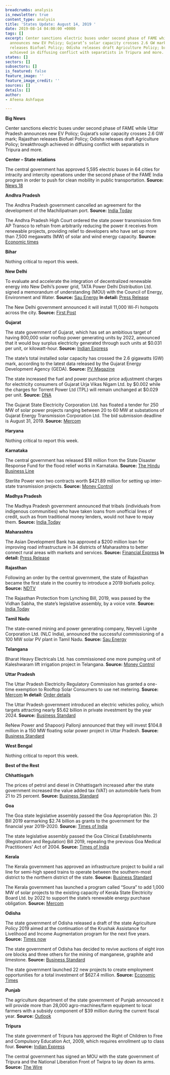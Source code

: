 ```yaml
---
breadcrumbs: analysis
is_newsletter: true
content_type: analysis
title: 'States Update: August 14, 2019 '
date: 2019-08-14 04:00:00 +0000
tags: []
excerpt: Center sanctions electric buses under second phase of FAME while Uttar Pradesh
  announces new EV Policy; Gujarat’s solar capacity crosses 2.6 GW mark; Rajasthan
  releases Biofuel Policy; Odisha releases draft Agriculture Policy; breakthrough
  achieved in diffusing conflict with separatists in Tripura and more.
states: []
sectors: []
subsectors: []
is_featured: false
feature_image: ''
feature_image_credit: ''
sources: []
details: []
author:
- Afeena Ashfaque

---
```

**Big News**

Center sanctions electric buses under second phase of FAME while Uttar Pradesh announces new EV Policy; Gujarat’s solar capacity crosses 2.6 GW mark; Rajasthan releases Biofuel Policy; Odisha releases draft Agriculture Policy; breakthrough achieved in diffusing conflict with separatists in Tripura and more.

**Center – State relations**

The central government has approved 5,595 electric buses in 64 cities for intracity and intercity operations under the second phase of the FAME India program in order to push for clean mobility in public transportation. **Source:** [News 18](https://www.news18.com/news/auto/india-to-get-5595-additional-electric-buses-under-fame-ii-scheme-could-save-1-2-billion-litres-of-fuel-2264331.html)

**Andhra Pradesh**

The Andhra Pradesh government cancelled an agreement for the development of the Machilipatnam port. **Source:** [India Today](https://www.indiatoday.in/india/story/andhra-pradesh-cancels-agreement-for-machilipatnam-port-1579021-2019-08-09)

The Andhra Pradesh High Court ordered the state power transmission firm AP Transco to refrain from arbitrarily reducing the power it receives from renewable projects, providing relief to developers who have set up more than 7,500 megawatts (MW) of solar and wind energy capacity. **Source:** [Economic times](https://economictimes.indiatimes.com/industry/energy/power/dont-reduce-purchase-of-green-power-high-court/articleshow/70562868.cms)

**Bihar**

Nothing critical to report this week.

**New Delhi**

To evaluate and accelerate the integration of decentralized renewable energy into New Delhi’s power grid, TATA Power Delhi Distribution Ltd. signed a memorandum of understanding (MOU) with the Council of Energy, Environment and Water. **Source:** [Sau Energy](https://www.saurenergy.com/solar-energy-news/tata-power-ddl-ceew-ink-pact-to-accelerate-re-in-delhis-micro-grids) **In detail:** [Press Release](https://www.tatapower-ddl.com/pr-details/199/1058086/tata-power-ddl-and-ceew-collaborate-to-accelerate-renewable-power-integration-and-micro-grids-in-delhi)

The New Delhi government announced it will install 11,000 Wi-Fi hotspots across the city. **Source:** [First Post](https://www.firstpost.com/tech/news-analysis/delhi-government-announces-11000-wi-fi-hotspots-across-the-city-with-15-gb-free-data-7133371.html)

**Gujarat**

The state government of Gujarat, which has set an ambitious target of having 800,000 solar rooftop power generating units by 2022, announced that it would buy surplus electricity generated through such units at $0.031 per unit, or kilowatt-hour. **Source:** [Indian Express](https://indianexpress.com/article/cities/ahmedabad/gujarat-government-to-buy-solar-power-from-homes-at-rs-2-25-per-unit-5890181/)

The state’s total installed solar capacity has crossed the 2.6 gigawatts (GW) mark, according to the latest data released by the Gujarat Energy Development Agency (GEDA). **Source:** [PV Magazine](https://www.pv-magazine-india.com/2019/08/07/gujarats-solar-capacity-crosses-2-6-gw-mark/)

The state increased the fuel and power purchase price adjustment charges for electricity consumers of Gujarat Urja Vikas Nigam Ltd. by $0.002 while the charges for Torrent Power Ltd (TPL) will remain unchanged at $0.029 per unit. **Source:** [DNA](https://www.dnaindia.com/ahmedabad/report-gujarat-urja-vikas-nigam-power-gets-20-paiseunit-costlier-2779017)

The Gujarat State Electricity Corporation Ltd. has floated a tender for 250 MW of solar power projects ranging between 20 to 60 MW at substations of Gujarat Energy Transmission Corporation Ltd. The bid submission deadline is August 31, 2019. **Source:** [Mercom](https://mercomindia.com/gujarat-transmission-epc-solar/)

**Haryana**

Nothing critical to report this week.

**Karnataka**

The central government has released $18 million from the State Disaster Response Fund for the flood relief works in Karnataka. **Source:** [The Hindu Business Line](https://www.thehindubusinessline.com/news/national/karnataka-gets-128-cr-for-flood-relief-works-sadananda-gowda/article28967095.ece)

Sterlite Power won two contracts worth $421.89 million for setting up inter-state transmission projects. **Source:** [Money Control](https://www.moneycontrol.com/news/business/companies/sterlite-power-bags-two-transmission-projects-worth-rs-3000-crore-4316851.html)

**Madhya Pradesh**

The Madhya Pradesh government announced that tribals (individuals from indigenous communities) who have taken loans from unofficial lines of credit, such as from traditional money lenders, would not have to repay them. **Source:** [India Today](https://www.indiatoday.in/india/story/madhya-pradesh-government-waives-off-loans-tribals-unofficial-sources-1579323-2019-08-10)

**Maharashtra**

The Asian Development Bank has approved a $200 million loan for improving road infrastructure in 34 districts of Maharashtra to better connect rural areas with markets and services. **Source:** [Financial Express](https://www.financialexpress.com/infrastructure/roadways/adb-to-provide-200-million-for-all-weather-rural-road-project-in-maharashtra/1670311/) **In detail:** [Press Release](https://www.adb.org/news/adb-provides-200-million-upgrade-rural-roads-maharashtra-state)

**Rajasthan**

Following an order by the central government, the state of Rajasthan became the first state in the country to introduce a 2019 biofuels policy. **Source:** [NDTV](https://auto.ndtv.com/news/rajasthan-government-releases-biofuel-policy-2019-2083496)

The Rajasthan Protection from Lynching Bill, 2019, was passed by the Vidhan Sabha, the state’s legislative assembly, by a voice vote. **Source:** [India Today](https://www.indiatoday.in/india/story/rajasthan-assembly-anti-mob-lynching-bill-1577505-2019-08-06)

**Tamil Nadu**

The state-owned mining and power generating company, Neyveli Lignite Corporation Ltd. (NLC India), announced the successful commissioning of a 100 MW solar PV plant in Tamil Nadu. **Source:** [Sau Energy](https://www.saurenergy.com/solar-energy-news/nlc-india-commissions-100-mw-solar-plant-tamil-nadu)

**Telangana**

Bharat Heavy Electricals Ltd. has commissioned one more pumping unit of Kaleshwaram lift irrigation project in Telangana. **Source:** [Money Control](https://www.moneycontrol.com/news/business/bhel-commissions-1-more-unit-of-kaleshwaram-irrigation-project-in-telangana-4290431.html)

**Uttar Pradesh**

The Uttar Pradesh Electricity Regulatory Commission has granted a one-time exemption to Rooftop Solar Consumers to use net metering. **Source:** [Mercom](https://mercomindia.com/uttar-pradesh-rooftop-solar-net-metering/) **In detail:** [Order details](http://www.uperc.org/App_File/Pt-no-1433of2019UPNEDA-01-08-2019-pdf85201935228PM.pdf)

The Uttar Pradesh government introduced an electric vehicles policy, which targets attracting nearly $5.62 billion in private investment by the year 2024. **Source:** [Business Standard](https://www.business-standard.com/article/economy-policy/up-announces-e-vehicles-policy-targets-rs-40-000-cr-investment-by-2024-119080600664_1.html)

ReNew Power and Shapoorji Pallonji announced that they will invest $104.8 million in a 150 MW floating solar power project in Uttar Pradesh. **Source:** [Business Standard](https://www.business-standard.com/article/economy-policy/pallonji-renew-power-to-invest-rs-750-cr-in-up-solar-power-project-119080600953_1.html)

**West Bengal**

Nothing critical to report this week.

**Best of the Rest**

**Chhattisgarh**

The prices of petrol and diesel in Chhattisgarh increased after the state government increased the value added tax (VAT) on automobile fuels from 21 to 25 percent. **Source:** [Business Standard](https://www.business-standard.com/article/economy-policy/chhattisgarh-hikes-vat-on-petrol-diesel-prices-rise-by-rs-2-25-per-litre-119080801051_1.html)

**Goa**

The Goa state legislative assembly passed the Goa Appropriation (No. 2) Bill 2019 earmarking $2.74 billion as grants to the government for the financial year 2019-2020. **Source:** [Times of India](https://timesofindia.indiatimes.com/city/goa/state-assembly-approves-rs-19548-crore-budget/articleshowprint/70612800.cms)

The state legislative assembly passed the Goa Clinical Establishments (Registration and Regulation) Bill 2019, repealing the previous Goa Medical Practitioners’ Act of 2004. **Source:** [Times of India](https://timesofindia.indiatimes.com/city/goa/govt-docs-serving-private-clinics-to-face-penal-action/articleshowprint/70612784.cms)

**Kerala**

The Kerala government has approved an infrastructure project to build a rail line for semi-high speed trains to operate between the southern-most district to the northern district of the state. **Source:** [Business Standard](https://www.business-standard.com/article/current-affairs/kerala-cabinet-gives-nod-for-rs-66-079-cr-semi-high-speed-railway-project-119080701312_1.html)

The Kerala government has launched a program called “Soura” to add 1,000 MW of solar projects to the existing capacity of Kerala State Electricity Board Ltd. by 2022 to support the state’s renewable energy purchase obligation. **Source:** [Mercom](https://mercomindia.com/kerala-solar-projects-soura/)

**Odisha**

The state government of Odisha released a draft of the state Agriculture Policy 2019 aimed at the continuation of the Krushak Assistance for Livelihood and Income Augmentation program for the next five years. **Source:** [Times now](https://www.timesnownews.com/india/article/odisha-government-releases-draft-agriculture-policy/466507)

The state government of Odisha has decided to revive auctions of eight iron ore blocks and three others for the mining of manganese, graphite and limestone. **Source:** [Business Standard](https://www.business-standard.com/article/economy-policy/odisha-to-resume-auctions-of-iron-ore-blocks-to-offer-11-virgin-blocks-119081000734_1.html)

The state government launched 22 new projects to create employment opportunities for a total investment of $627.4 million. **Source:** [Economic Times](https://energy.economictimes.indiatimes.com/news/renewable/odisha-cm-launches-22-projects-including-rs-150-90-cr-hindalco-solar-plant/70569961)

**Punjab**

The agriculture department of the state government of Punjab announced it will provide more than 28,000 agro-machines/farm equipment to local farmers with a subsidy component of $39 million during the current fiscal year. **Source:** [Outlook](https://www.outlookindia.com/newsscroll/pb-govt-to-provide-over-28000-agromachines-to-prevent-stubble-burning/1594819)

**Tripura**

The state government of Tripura has approved the Right of Children to Free and Compulsory Education Act, 2009, which requires enrollment up to class four. **Source:** [Indian Express](https://indianexpress.com/article/education/tripura-approves-children-education-act-5895978/)

The central government has signed an MOU with the state government of Tripura and the National Liberation Front of Twipra to lay down its arms. **Source:** [The Wire](https://thewire.in/security/peace-pact-signed-tripura-insurgent-group-nlft-sd)
